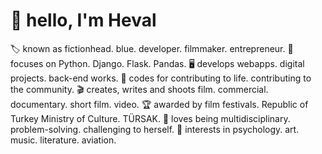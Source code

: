 # 👋 hello, I'm Heval

🏷 known as fictionhead. blue. developer. filmmaker. entrepreneur.
🧠 focuses on Python. Django. Flask. Pandas.
🖥 develops webapps. digital projects. back-end works.
💪 codes for contributing to life. contributing to the community.
🎬 creates, writes and shoots film. commercial. documentary. short film. video.
🏆 awarded by film festivals. Republic of Turkey Ministry of Culture. TÜRSAK.
💙 loves being multidisciplinary. problem-solving. challenging to herself.
🧩 interests in psychology. art. music. literature. aviation.

<!--
**hevalhazalkurt/hevalhazalkurt** is a ✨ _special_ ✨ repository because its `README.md` (this file) appears on your GitHub profile.

Here are some ideas to get you started:

- 🔭 I’m currently working on ...
- 🌱 I’m currently learning ...
- 👯 I’m looking to collaborate on ...
- 🤔 I’m looking for help with ...
- 💬 Ask me about ...
- 📫 How to reach me: ...
- 😄 Pronouns: ...
- ⚡ Fun fact: ...
-->
